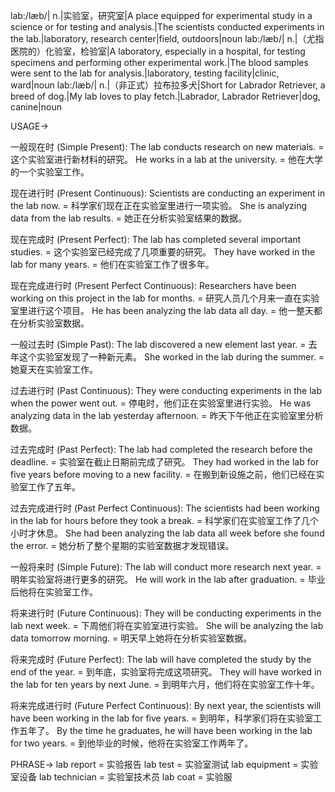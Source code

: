 lab:/læb/| n.|实验室，研究室|A place equipped for experimental study in a science or for testing and analysis.|The scientists conducted experiments in the lab.|laboratory, research center|field, outdoors|noun
lab:/læb/| n.|（尤指医院的）化验室，检验室|A laboratory, especially in a hospital, for testing specimens and performing other experimental work.|The blood samples were sent to the lab for analysis.|laboratory, testing facility|clinic, ward|noun
lab:/læb/| n.|（非正式）拉布拉多犬|Short for Labrador Retriever, a breed of dog.|My lab loves to play fetch.|Labrador, Labrador Retriever|dog, canine|noun


USAGE->

一般现在时 (Simple Present):
The lab conducts research on new materials. =  这个实验室进行新材料的研究。
He works in a lab at the university. = 他在大学的一个实验室工作。

现在进行时 (Present Continuous):
Scientists are conducting an experiment in the lab now. = 科学家们现在正在实验室里进行一项实验。
She is analyzing data from the lab results. = 她正在分析实验室结果的数据。

现在完成时 (Present Perfect):
The lab has completed several important studies. = 这个实验室已经完成了几项重要的研究。
They have worked in the lab for many years. = 他们在实验室工作了很多年。

现在完成进行时 (Present Perfect Continuous):
Researchers have been working on this project in the lab for months. = 研究人员几个月来一直在实验室里进行这个项目。
He has been analyzing the lab data all day. = 他一整天都在分析实验室数据。

一般过去时 (Simple Past):
The lab discovered a new element last year. = 去年这个实验室发现了一种新元素。
She worked in the lab during the summer. = 她夏天在实验室工作。

过去进行时 (Past Continuous):
They were conducting experiments in the lab when the power went out. =  停电时，他们正在实验室里进行实验。
He was analyzing data in the lab yesterday afternoon. = 昨天下午他正在实验室里分析数据。

过去完成时 (Past Perfect):
The lab had completed the research before the deadline. = 实验室在截止日期前完成了研究。
They had worked in the lab for five years before moving to a new facility. = 在搬到新设施之前，他们已经在实验室工作了五年。

过去完成进行时 (Past Perfect Continuous):
The scientists had been working in the lab for hours before they took a break. = 科学家们在实验室工作了几个小时才休息。
She had been analyzing the lab data all week before she found the error. = 她分析了整个星期的实验室数据才发现错误。

一般将来时 (Simple Future):
The lab will conduct more research next year. =  明年实验室将进行更多的研究。
He will work in the lab after graduation. = 毕业后他将在实验室工作。

将来进行时 (Future Continuous):
They will be conducting experiments in the lab next week. = 下周他们将在实验室进行实验。
She will be analyzing the lab data tomorrow morning.  = 明天早上她将在分析实验室数据。

将来完成时 (Future Perfect):
The lab will have completed the study by the end of the year. = 到年底，实验室将完成这项研究。
They will have worked in the lab for ten years by next June. = 到明年六月，他们将在实验室工作十年。

将来完成进行时 (Future Perfect Continuous):
By next year, the scientists will have been working in the lab for five years. = 到明年，科学家们将在实验室工作五年了。
By the time he graduates, he will have been working in the lab for two years. = 到他毕业的时候，他将在实验室工作两年了。



PHRASE->
lab report = 实验报告
lab test = 实验室测试
lab equipment = 实验室设备
lab technician = 实验室技术员
lab coat = 实验服
